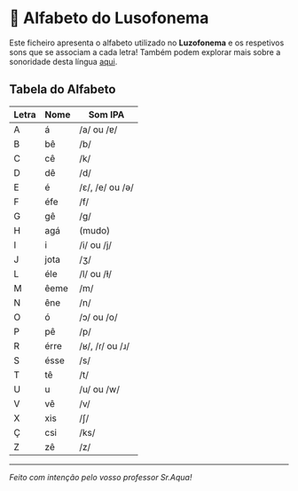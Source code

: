 # 🔡 Alfabeto do Lusofonema

Este ficheiro apresenta o alfabeto utilizado no **Luzofonema** e os respetivos sons que se associam a cada letra!
Também podem explorar mais sobre a sonoridade desta língua [aqui](sonoridade.md).

## Tabela do Alfabeto

| Letra | Nome   | Som IPA         |
|-------|--------|-----------------|
| A     | á      | /a/ ou /ɐ/      |
| B     | bê     | /b/             |
| C     | cê     | /k/             |
| D     | dê     | /d/             |
| E     | é      | /ɛ/, /e/ ou /ə/ |
| F     | éfe    | /f/             |
| G     | gê     | /g/             |
| H     | agá    | (mudo)          |
| I     | i      | /i/ ou /j/      |
| J     | jota   | /ʒ/             |
| L     | éle    | /l/ ou /ɫ/      |
| M     | êeme   | /m/             |
| N     | êne    | /n/             |
| O     | ó      | /ɔ/ ou /o/      |
| P     | pê     | /p/             |
| R     | érre   | /ʁ/, /ɾ/ ou /ɹ/ |
| S     | ésse   | /s/             |
| T     | tê     | /t/             |
| U     | u      | /u/ ou /w/      |
| V     | vê     | /v/             |
| X     | xis    | /ʃ/             |
| Ç     | csi    | /ks/            |
| Z     | zê     | /z/             |

---

_Feito com intenção pelo vosso professor Sr.Aqua!_
